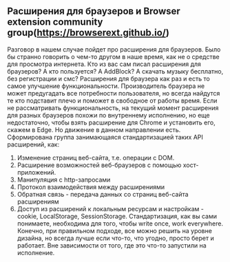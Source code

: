 ##  Расширения для браузеров и Browser extension community group(https://browserext.github.io/)
Разговор в нашем случае пойдет про расширения для браузеров. Было бы странно говорить о чем-то другом в наше время, как не о средстве для просмотра интернета. 
Кто из вас сам писал расширения для браузеров?
А кто пользуется? 
А AddBlock? А скачать музыку бесплатно, без регистрации и смс? 
Расширения для браузера как раз и есть то самое улучшение функциональности. Производитель браузера не может предугадать все потребности пользователя, но всегда найдутся те кто подставит плечо и поможет в свободное от работы время.
Если не рассматривать функциональность, на текущий момент расширения для разных браузеров похожи по внутреннему исполнению, но еще недостаточно, чтобы взять расширение для Chrome и установить его, скажем в Edge. Но движение в данном направлении есть.
Cформирована группа занимающаяся стандартизацией таких API расширений, как:
1. Изменение страниц веб-сайта, т.е. операции с DOM.
2. Расширение возможностей веб-браузеров с помощью хост-приложений.
3. Манипуляция с http-запросами 
4. Протокол взаимодействия между расширениями
5. Обратная связь - передача данных со страниц веб-сайта расширениям
6. Доступ из расширений к локальным ресурсам и настройкам - cookie, LocalStorage, SessionStorage.
Стандартизация, как вы сами понимаете,  необходима для того, чтобы write once, work everywhere.
Конечно, при правильном подходе, все можно решить на уровне дизайна, но всегда лучше если что-то, что угодно, просто берет и работает. Вне зависимости от того, где это что-то запустили на исполнение.